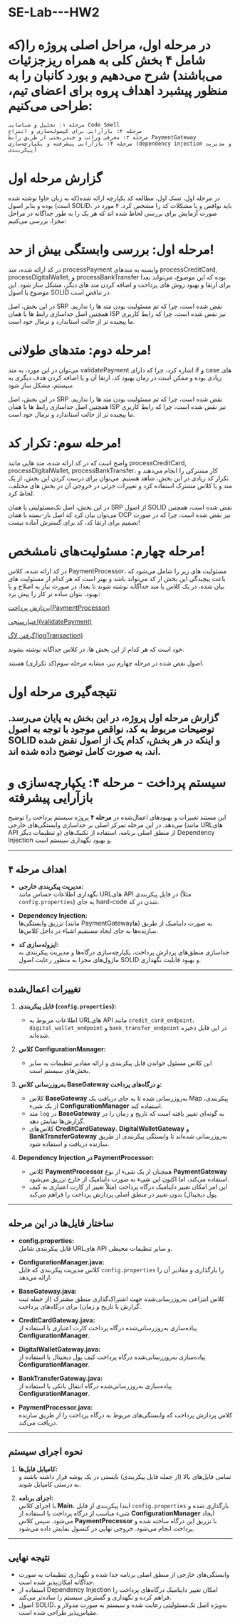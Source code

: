 # SE-Lab---HW2

# در مرحله اول، مراحل اصلی پروژه را(که شامل ۴ بخش کلی به همراه ریزجزئیات می‌باشند) شرح می‌دهیم و بورد کانبان را به منظور پیشبرد اهداف پروه برای اعضای تیم، طراحی می‌کنیم:

    مرحله ۱: تحلیل و شناسایی Code Smell
    مرحله ۲: بازآرایی برای کپسوله‌سازی و انتزاع
    مرحله ۳: معرفی وراثت و چندریختی از طریق رابط PaymentGateway
    مرحله ۴: بازآرایی پیشرفته و یکپارچه‌سازی (dependency injection و مدیریت پیکربندی)

# گزارش مرحله اول

در مرحله اول، تسک اول، مطالعه کد یکپارچه ارائه شده(که به زبان جاوا نوشته شده است) بوده و بنابر اصول SOLID، باید نواقص و یا مشکلات کد را مشخص کرد. ۴ مورد در صورت آزمایش برای بررسی لحاظ شده اند که هر یک را به طور جداگانه در مراحل مجزا، بررسی می‌کنیم:

# مرحله اول: بررسی وابستگی بیش از حد!

در کد ارائه شده، متد processPayment وابسته به متدهای processCreditCard, processDigitalWallet, و processBankTransfer بوده که این موضوع، می‌تواند بعدا برای ارتقا و بهبود روش های پرداخت و اضافه کردن متد های دیگر، مشکل ساز شود. این موضوع با اصول SOLID در تناقض است.

در این بخش، اصل SRP نقض شده است، چرا که تم مسئولیت بودن متد ها را نداریم. همچنین اصل جداسازی رابط ها یا همان ISP نیز نقض شده است، چرا که رابط کاربری ما پیچیده تر از حالت استاندارد و نرمال خود است.

# مرحله دوم: متدهای طولانی!

می‌توان در این مورد، به متد validatePayment اشاره کرد، چرا که دارای if و case های زیادی بوده و ممکن است در زمان بهبود کد، ارتقا آن و یا اضافه کردن هدف دیگری به سیستم، مشکل ساز شود.

در این بخش، اصل SRP نقض شده است، چرا که تم مسئولیت بودن متد ها را نداریم. همچنین اصل جداسازی رابط ها یا همان ISP نیز نقض شده است، چرا که رابط کاربری ما پیچیده تر از حالت استاندارد و نرمال خود است.

# مرحله سوم: تکرار کد!

واضح است که در کد ارائه شده، متد هایی مانند processCreditCard, processDigitalWallet, processBankTransfer، کار مشترکی را انجام می‌دهند و تکرار کد زیادی در این بخش، شاهد هستیم. می‌توان برای درست کردن این بخش، از یک متد و یا کلاس مشترک استفاده کرد و تغییرات جزئی در خروجی آن در بخش های مختلف، لحاظ کرد.

در این بخش، اصل تک‌مسئولیتی یا همان SRP از اصول SOLID نقض شده است، همچنین می‌توان بیان کرد که اصل باز-بسته یا همان OCP نیز نقض شده است، چرا که در صورت تصمیم برای ارتقا کد، کد برای گسترش آماده نیست!

# مرحله چهارم: مسئولیت‌های نامشخص!

در کد ارائه شده، کلاس PaymentProcessor، مسئولیت های زیر را شامل می‌شود که باعث پیچیدگی این بخش از کد می‌تواند باشد و بهتر است که هر کدام از مسئولیت های بیان شده، در یک کلاس یا متد جداگانه نوشته شوند تا بعدا، در صورت نیاز به اصلاح و یا بهبود، بتوان ساده تر کار را پیش برد:

[پردازش پرداخت(PaymentProcessor)](#)

[اعتبارسنجی(validatePayment)](#)

[گرفتن لاگ(logTransaction)](#)

خود است که هر کدام از این بخش ها، در کلاس جداگانه نوشته بشوند.

اصول نقض شده در مرحله چهارم نیز، مشابه مرحله سوم(کد تکراری) هستند.

# نتیجه‌گیری مرحله اول

گزارش مرحله اول پروژه، در این بخش به پایان می‌رسد. توضیحات مربوط به کد، نواقص موجود با توجه به اصول SOLID و اینکه در هر بخش، کدام یک از اصول نقض شده اند، به صورت کامل توضیح داده شده اند.
---

# سیستم پرداخت - مرحله ۴: یکپارچه‌سازی و بازآرایی پیشرفته

این مستند تغییرات و بهبودهای اعمال‌شده در **مرحله ۴** پروژه سیستم پرداخت را توضیح می‌دهد. در این مرحله تمرکز اصلی بر جداسازی وابستگی‌های خارجی (مانند URLهای API و تنظیمات دیگر) از منطق اصلی برنامه، استفاده از تکنیک‌های Dependency Injection و بهبود نگهداری سیستم است.

---

## اهداف مرحله ۴

- **مدیریت پیکربندی خارجی:**  
  نگهداری اطلاعات حساس مانند URLهای API در فایل پیکربندی (مثلاً `config.properties`) به جای hard-code شدن در کد.
- **Dependency Injection:**  
  تزریق وابستگی‌ها (مانند PaymentGatewayها) به صورت داینامیک از طریق سازنده‌ها به جای ایجاد مستقیم اشیاء در داخل کلاس‌ها.

- **ایزوله‌سازی کد:**  
  جداسازی منطق‌های پردازش پرداخت، یکپارچه‌سازی درگاه‌ها و مدیریت پیکربندی به ماژول‌های مجزا به منظور رعایت اصول SOLID و بهبود قابلیت نگهداری.

---

## تغییرات اعمال‌شده

1. **فایل پیکربندی (`config.properties`):**

   - اطلاعات مربوط به URLهای API مانند `credit_card_endpoint`، `digital_wallet_endpoint` و `bank_transfer_endpoint` در این فایل ذخیره شده‌اند.

2. **کلاس ConfigurationManager:**

   - این کلاس مسئول خواندن فایل پیکربندی و ارائه مقادیر تنظیمات به سایر بخش‌های سیستم است.

3. **به‌روزرسانی کلاس BaseGateway و درگاه‌های پرداخت:**

   - کلاس **BaseGateway** به‌روزرسانی شده تا به جای دریافت یک Map پیکربندی، از یک شیء **ConfigurationManager** استفاده کند.
   - متد `log` در **BaseGateway** به گونه‌ای تغییر یافته است که تاریخ و زمان را در گزارش‌ها نمایش دهد.
   - کلاس‌های **CreditCardGateway**، **DigitalWalletGateway** و **BankTransferGateway** به‌روزرسانی شده‌اند تا وابستگی پیکربندی از طریق سازنده دریافت و استفاده شود.

4. **Dependency Injection در PaymentProcessor:**
   - کلاس **PaymentProcessor** همچنان از یک شیء از نوع **PaymentGateway** استفاده می‌کند، اما اکنون این شیء به صورت داینامیک از خارج تزریق می‌شود.
   - این امر امکان تغییر داینامیک درگاه پرداخت (مثلاً تغییر از کارت اعتباری به کیف پول دیجیتال) بدون تغییر در منطق اصلی پردازش پرداخت را فراهم می‌کند.

---

## ساختار فایل‌ها در این مرحله

- **config.properties:**  
  فایل پیکربندی شامل URLهای API و سایر تنظیمات محیطی.

- **ConfigurationManager.java:**  
  کلاس مدیریت پیکربندی که فایل `config.properties` را بارگذاری و مقادیر آن را ارائه می‌دهد.

- **BaseGateway.java:**  
  کلاس انتزاعی به‌روزرسانی‌شده جهت اشتراک‌گذاری منطق مشترک (از جمله ثبت گزارش با تاریخ و زمان) برای درگاه‌های پرداخت.

- **CreditCardGateway.java:**  
  پیاده‌سازی به‌روزرسانی‌شده درگاه پرداخت کارت اعتباری با استفاده از **ConfigurationManager**.

- **DigitalWalletGateway.java:**  
  پیاده‌سازی به‌روزرسانی‌شده درگاه پرداخت کیف پول دیجیتال با استفاده از **ConfigurationManager**.

- **BankTransferGateway.java:**  
  پیاده‌سازی به‌روزرسانی‌شده درگاه انتقال بانکی با استفاده از **ConfigurationManager**.

- **PaymentProcessor.java:**  
  کلاس پردازش پرداخت که وابستگی‌های مربوط به درگاه پرداخت را از طریق سازنده دریافت می‌کند.

---

## نحوه اجرای سیستم

1. **کامپایل فایل‌ها:**  
   تمامی فایل‌های بالا (از جمله فایل پیکربندی) بایستی در یک پوشه قرار داشته باشند و به درستی کامپایل شوند.

2. **اجرای برنامه:**  
   با اجرای کلاس **Main**، ابتدا پیکربندی از فایل `config.properties` بارگذاری شده و شیء مناسب از درگاه پرداخت با استفاده از **ConfigurationManager** ایجاد می‌شود. سپس کلاس **PaymentProcessor** با تزریق این درگاه ساخته شده و پرداخت انجام می‌شود. خروجی نهایی در کنسول نمایش داده می‌شود.

---

## نتیجه نهایی

- وابستگی‌های خارجی از منطق اصلی برنامه جدا شده و نگهداری تنظیمات به صورت جداگانه امکان‌پذیر شده است.
- استفاده از Dependency Injection امکان تغییر داینامیک درگاه‌های پرداخت را فراهم کرده و نگهداری و گسترش سیستم را ساده‌تر می‌کند.
- اصول SOLID، به‌ویژه اصل تک‌مسئولیتی رعایت شده و سیستم به صورت مدولار و مقیاس‌پذیر طراحی شده است.
